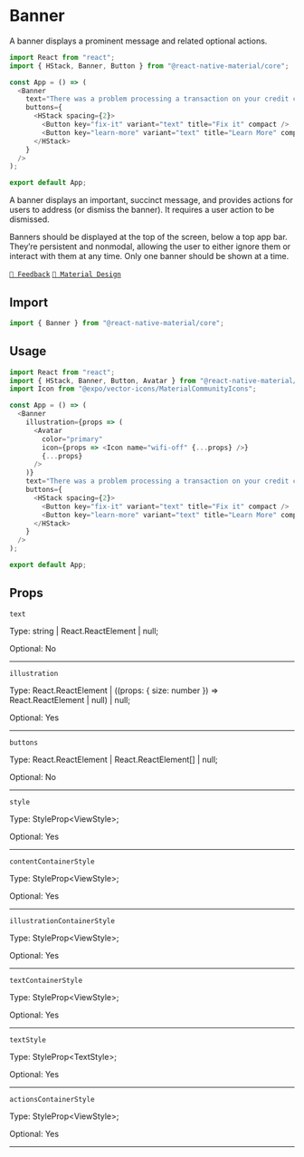 # Banner

A banner displays a prominent message and related optional actions.

```js with-preview
import React from "react";
import { HStack, Banner, Button } from "@react-native-material/core";

const App = () => (
  <Banner
    text="There was a problem processing a transaction on your credit card."
    buttons={
      <HStack spacing={2}>
        <Button key="fix-it" variant="text" title="Fix it" compact />
        <Button key="learn-more" variant="text" title="Learn More" compact />
      </HStack>
    }
  />
);

export default App;
```

A banner displays an important, succinct message, and provides actions for users to address (or dismiss the banner). It
requires a user action to be dismissed.

Banners should be displayed at the top of the screen, below a top app bar. They’re persistent and nonmodal, allowing the
user to either ignore them or interact with them at any time. Only one banner should be shown at a time.

[`💬 Feedback`](https://github.com/yamankatby/react-native-material/labels/component%3A%20Banner)
[`🎨 Material Design`](https://material.io/components/banners)

## Import

```js
import { Banner } from "@react-native-material/core";
```

## Usage

```js with-preview
import React from "react";
import { HStack, Banner, Button, Avatar } from "@react-native-material/core";
import Icon from "@expo/vector-icons/MaterialCommunityIcons";

const App = () => (
  <Banner
    illustration={props => (
      <Avatar
        color="primary"
        icon={props => <Icon name="wifi-off" {...props} />}
        {...props}
      />
    )}
    text="There was a problem processing a transaction on your credit card."
    buttons={
      <HStack spacing={2}>
        <Button key="fix-it" variant="text" title="Fix it" compact />
        <Button key="learn-more" variant="text" title="Learn More" compact />
      </HStack>
    }
  />
);

export default App;
```

## Props

`text`

Type: string | React.ReactElement | null;

Optional: No

---

`illustration`

Type: React.ReactElement | ((props: { size: number }) =\> React.ReactElement | null) | null;

Optional: Yes

---

`buttons`

Type: React.ReactElement | React.ReactElement[] | null;

Optional: No

---

`style`

Type: StyleProp<ViewStyle\>;

Optional: Yes

---

`contentContainerStyle`

Type: StyleProp<ViewStyle\>;

Optional: Yes

---

`illustrationContainerStyle`

Type: StyleProp<ViewStyle\>;

Optional: Yes

---

`textContainerStyle`

Type: StyleProp<ViewStyle\>;

Optional: Yes

---

`textStyle`

Type: StyleProp<TextStyle\>;

Optional: Yes

---

`actionsContainerStyle`

Type: StyleProp<ViewStyle\>;

Optional: Yes

---
